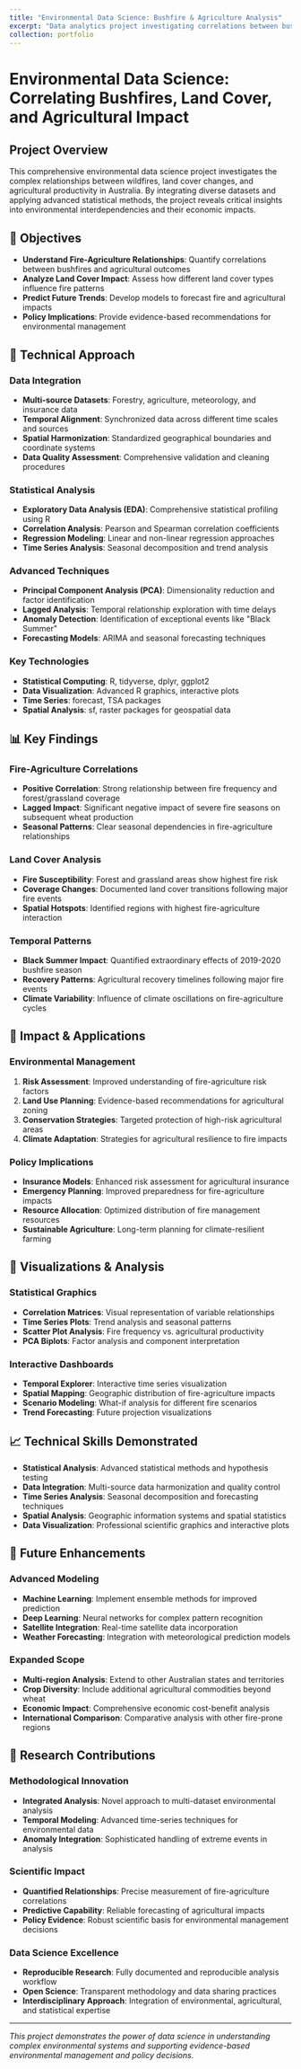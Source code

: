 ```yaml
---
title: "Environmental Data Science: Bushfire & Agriculture Analysis"
excerpt: "Data analytics project investigating correlations between bushfires, land cover, and agricultural impact using R and time-series analysis.<br/><img src='/images/portfolio/environmental-analysis-thumb.png'>"
collection: portfolio
---
```


# Environmental Data Science: Correlating Bushfires, Land Cover, and Agricultural Impact

## Project Overview

This comprehensive environmental data science project investigates the complex relationships between wildfires, land cover changes, and agricultural productivity in Australia. By integrating diverse datasets and applying advanced statistical methods, the project reveals critical insights into environmental interdependencies and their economic impacts.

## 🎯 Objectives

- **Understand Fire-Agriculture Relationships**: Quantify correlations between bushfires and agricultural outcomes
- **Analyze Land Cover Impact**: Assess how different land cover types influence fire patterns
- **Predict Future Trends**: Develop models to forecast fire and agricultural impacts
- **Policy Implications**: Provide evidence-based recommendations for environmental management

## 🔧 Technical Approach

### Data Integration
- **Multi-source Datasets**: Forestry, agriculture, meteorology, and insurance data
- **Temporal Alignment**: Synchronized data across different time scales and sources
- **Spatial Harmonization**: Standardized geographical boundaries and coordinate systems
- **Data Quality Assessment**: Comprehensive validation and cleaning procedures

### Statistical Analysis
- **Exploratory Data Analysis (EDA)**: Comprehensive statistical profiling using R
- **Correlation Analysis**: Pearson and Spearman correlation coefficients
- **Regression Modeling**: Linear and non-linear regression approaches
- **Time Series Analysis**: Seasonal decomposition and trend analysis

### Advanced Techniques
- **Principal Component Analysis (PCA)**: Dimensionality reduction and factor identification
- **Lagged Analysis**: Temporal relationship exploration with time delays
- **Anomaly Detection**: Identification of exceptional events like "Black Summer"
- **Forecasting Models**: ARIMA and seasonal forecasting techniques

### Key Technologies
- **Statistical Computing**: R, tidyverse, dplyr, ggplot2
- **Data Visualization**: Advanced R graphics, interactive plots
- **Time Series**: forecast, TSA packages
- **Spatial Analysis**: sf, raster packages for geospatial data

## 📊 Key Findings

### Fire-Agriculture Correlations
- **Positive Correlation**: Strong relationship between fire frequency and forest/grassland coverage
- **Lagged Impact**: Significant negative impact of severe fire seasons on subsequent wheat production
- **Seasonal Patterns**: Clear seasonal dependencies in fire-agriculture relationships

### Land Cover Analysis
- **Fire Susceptibility**: Forest and grassland areas show highest fire risk
- **Coverage Changes**: Documented land cover transitions following major fire events
- **Spatial Hotspots**: Identified regions with highest fire-agriculture interaction

### Temporal Patterns
- **Black Summer Impact**: Quantified extraordinary effects of 2019-2020 bushfire season
- **Recovery Patterns**: Agricultural recovery timelines following major fire events
- **Climate Variability**: Influence of climate oscillations on fire-agriculture cycles

## 🚀 Impact & Applications

### Environmental Management
1. **Risk Assessment**: Improved understanding of fire-agriculture risk factors
2. **Land Use Planning**: Evidence-based recommendations for agricultural zoning
3. **Conservation Strategies**: Targeted protection of high-risk agricultural areas
4. **Climate Adaptation**: Strategies for agricultural resilience to fire impacts

### Policy Implications
- **Insurance Models**: Enhanced risk assessment for agricultural insurance
- **Emergency Planning**: Improved preparedness for fire-agriculture impacts
- **Resource Allocation**: Optimized distribution of fire management resources
- **Sustainable Agriculture**: Long-term planning for climate-resilient farming

## 🎨 Visualizations & Analysis

### Statistical Graphics
- **Correlation Matrices**: Visual representation of variable relationships
- **Time Series Plots**: Trend analysis and seasonal patterns
- **Scatter Plot Analysis**: Fire frequency vs. agricultural productivity
- **PCA Biplots**: Factor analysis and component interpretation

### Interactive Dashboards
- **Temporal Explorer**: Interactive time series visualization
- **Spatial Mapping**: Geographic distribution of fire-agriculture impacts
- **Scenario Modeling**: What-if analysis for different fire scenarios
- **Trend Forecasting**: Future projection visualizations

## 📈 Technical Skills Demonstrated

- **Statistical Analysis**: Advanced statistical methods and hypothesis testing
- **Data Integration**: Multi-source data harmonization and quality control
- **Time Series Analysis**: Seasonal decomposition and forecasting techniques
- **Spatial Analysis**: Geographic information systems and spatial statistics
- **Data Visualization**: Professional scientific graphics and interactive plots

## 🔮 Future Enhancements

### Advanced Modeling
- **Machine Learning**: Implement ensemble methods for improved prediction
- **Deep Learning**: Neural networks for complex pattern recognition
- **Satellite Integration**: Real-time satellite data incorporation
- **Weather Forecasting**: Integration with meteorological prediction models

### Expanded Scope
- **Multi-region Analysis**: Extend to other Australian states and territories
- **Crop Diversity**: Include additional agricultural commodities beyond wheat
- **Economic Impact**: Comprehensive economic cost-benefit analysis
- **International Comparison**: Comparative analysis with other fire-prone regions

## 🔬 Research Contributions

### Methodological Innovation
- **Integrated Analysis**: Novel approach to multi-dataset environmental analysis
- **Temporal Modeling**: Advanced time-series techniques for environmental data
- **Anomaly Integration**: Sophisticated handling of extreme events in analysis

### Scientific Impact
- **Quantified Relationships**: Precise measurement of fire-agriculture correlations
- **Predictive Capability**: Reliable forecasting of agricultural impacts
- **Policy Evidence**: Robust scientific basis for environmental management decisions

### Data Science Excellence
- **Reproducible Research**: Fully documented and reproducible analysis workflow
- **Open Science**: Transparent methodology and data sharing practices
- **Interdisciplinary Approach**: Integration of environmental, agricultural, and statistical expertise

---

*This project demonstrates the power of data science in understanding complex environmental systems and supporting evidence-based environmental management and policy decisions.* 